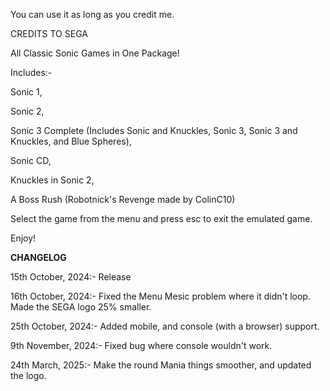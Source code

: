You can use it as long as you credit me.

CREDITS TO SEGA

All Classic Sonic Games in One Package!

Includes:-

Sonic 1,

Sonic 2,

Sonic 3 Complete (Includes Sonic and Knuckles, Sonic 3, Sonic 3 and Knuckles, and Blue Spheres),

Sonic CD,

Knuckles in Sonic 2,

A Boss Rush (Robotnick's Revenge made by ColinC10)

Select the game from the menu and press esc to exit the emulated game.

Enjoy!

____CHANGELOG____

15th October, 2024:- Release

16th October, 2024:- Fixed the Menu Mesic problem where it didn't loop. Made the SEGA logo 25% smaller.

25th October, 2024:- Added mobile, and console (with a browser) support. 

9th November, 2024:- Fixed bug where console wouldn't work.

24th March, 2025:- Make the round Mania things smoother, and updated the logo.
